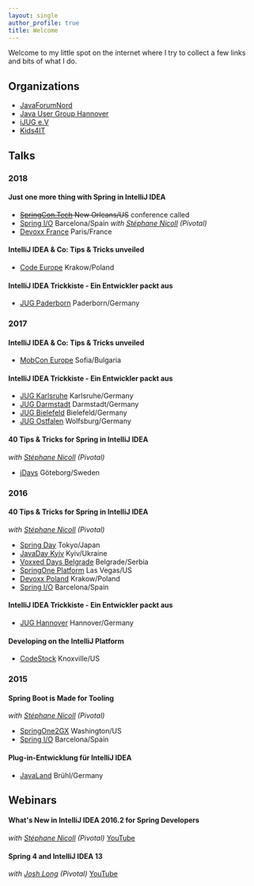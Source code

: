 ```yaml
---
layout: single
author_profile: true
title: Welcome
---
```


Welcome to my little spot on the internet where I try to collect a few links and bits of what I do.

## Organizations
* [JavaForumNord](http://javaforumnord.de)
* [Java User Group Hannover](http://www.jug-h.de)
* [iJUG e.V](http://ijug.eu/)
* [Kids4IT](https://www.kids4it.de/)


## Talks

### 2018

#### Just one more thing with Spring in IntelliJ IDEA
* ~~[SpringCon.Tech](http://springcon.tech/) New Orleans/US~~ conference called
* [Spring I/O](http://springio.net) Barcelona/Spain _with [Stéphane Nicoll](http://twitter.com/snicoll) (Pivotal)_
* [Devoxx France](http://devoxx.fr/) Paris/France

#### IntelliJ IDEA & Co: Tips & Tricks unveiled
* [Code Europe](https://www.codeeurope.pl/en) Krakow/Poland

#### IntelliJ IDEA Trickkiste - Ein Entwickler packt aus
* [JUG Paderborn](https://jug-pb.gitlab.io/) Paderborn/Germany


### 2017

#### IntelliJ IDEA & Co: Tips & Tricks unveiled
* [MobCon Europe](https://mobcon.com/) Sofia/Bulgaria

#### IntelliJ IDEA Trickkiste - Ein Entwickler packt aus
* [JUG Karlsruhe](http://jug-karlsruhe.de/) Karlsruhe/Germany
* [JUG Darmstadt](https://www.jug-da.de/) Darmstadt/Germany
* [JUG Bielefeld](https://www.meetup.com/de-DE/Java-User-Group-Bielefeld/) Bielefeld/Germany
* [JUG Ostfalen](http://www.jug-ostfalen.de/) Wolfsburg/Germany

#### 40 Tips & Tricks for Spring in IntelliJ IDEA
_with [Stéphane Nicoll](http://twitter.com/snicoll) (Pivotal)_
* [jDays](http://www.jdays.se/) Göteborg/Sweden


### 2016

#### 40 Tips & Tricks for Spring in IntelliJ IDEA
_with [Stéphane Nicoll](http://twitter.com/snicoll) (Pivotal)_
* [Spring Day](http://springday2016.springframework.jp/) Tokyo/Japan
* [JavaDay Kyiv](http://javaday.org.ua/kyiv/) Kyiv/Ukraine
* [Voxxed Days Belgrade](http://belgrade.voxxeddays.com/) Belgrade/Serbia
* [SpringOne Platform](https://springoneplatform.io/) Las Vegas/US
* [Devoxx Poland](http://devoxx.pl/) Krakow/Poland
* [Spring I/O](http://springio.net) Barcelona/Spain

#### IntelliJ IDEA Trickkiste - Ein Entwickler packt aus
* [JUG Hannover](http://www.jug-h.de) Hannover/Germany

#### Developing on the IntelliJ Platform 
* [CodeStock](http://codestock.org/) Knoxville/US


### 2015

#### Spring Boot is Made for Tooling
_with [Stéphane Nicoll](http://twitter.com/snicoll) (Pivotal)_
* [SpringOne2GX](http://lanyrd.com/2015/springone-2gx/) Washington/US
* [Spring I/O](http://springio.net) Barcelona/Spain

#### Plug-in-Entwicklung für IntelliJ IDEA 
* [JavaLand](https://www.javaland.eu) Brühl/Germany


## Webinars

#### What's New in IntelliJ IDEA 2016.2 for Spring Developers
_with [Stéphane Nicoll](http://twitter.com/snicoll) (Pivotal)_
[YouTube](https://www.youtube.com/watch?v=Z9I59edQVuk)

#### Spring 4 and IntelliJ IDEA 13
_with [Josh Long](https://twitter.com/starbuxman) (Pivotal)_
[YouTube](https://www.youtube.com/watch?v=DOn1YS8Hx_Y)